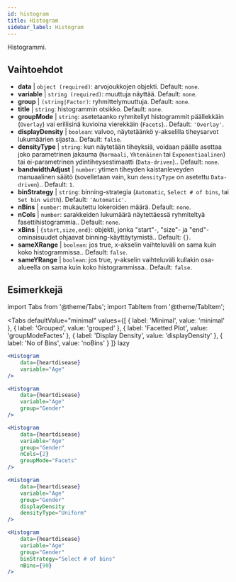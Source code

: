 ```yaml
---
id: histogram
title: Histogram
sidebar_label: Histogram
---
```


Histogrammi.

## Vaihtoehdot

* __data__ | `object (required)`: arvojoukkojen objekti. Default: `none`.
* __variable__ | `string (required)`: muuttuja näyttää. Default: `none`.
* __group__ | `(string|Factor)`: ryhmittelymuuttuja. Default: `none`.
* __title__ | `string`: histogrammin otsikko. Default: `none`.
* __groupMode__ | `string`: asetetaanko ryhmitellyt histogrammit päällekkäin (`Overlay`) vai erillisinä kuvioina vierekkäin (`Facets`).. Default: `'Overlay'`.
* __displayDensity__ | `boolean`: valvoo, näytetäänkö y-akselilla tiheysarvot lukumäärien sijasta.. Default: `false`.
* __densityType__ | `string`: kun näytetään tiheyksiä, voidaan päälle asettaa joko parametrinen jakauma (`Normaali`, `Yhtenäinen` tai `Exponentiaalinen`) tai ei-parametrinen ydintiheysestimaatti (`Data-driven`).. Default: `none`.
* __bandwidthAdjust__ | `number`: ytimen tiheyden kaistanleveyden manuaalinen säätö (sovelletaan vain, kun `densityType` on asetettu `Data-driven`).. Default: `1`.
* __binStrategy__ | `string`: binning-strategia (`Automatic`, `Select # of bins`, tai `Set bin width`). Default: `'Automatic'`.
* __nBins__ | `number`: mukautettu lokeroiden määrä. Default: `none`.
* __nCols__ | `number`: sarakkeiden lukumäärä näytettäessä ryhmiteltyä fasettihistogrammia.. Default: `none`.
* __xBins__ | `{start,size,end}`: objekti, jonka "start"-, "size"- ja "end"-ominaisuudet ohjaavat binning-käyttäytymistä.. Default: `{}`.
* __sameXRange__ | `boolean`: jos true, x-akselin vaihteluväli on sama kuin koko histogrammissa.. Default: `false`.
* __sameYRange__ | `boolean`: jos true, y-akselin vaihteluväli kullakin osa-alueella on sama kuin koko histogrammissa.. Default: `false`.


## Esimerkkejä

import Tabs from '@theme/Tabs';
import TabItem from '@theme/TabItem';

<Tabs
    defaultValue="minimal"
    values={[
        { label: 'Minimal', value: 'minimal' },
        { label: 'Grouped', value: 'grouped' },
        { label: 'Facetted Plot', value: 'groupModeFactes' },
        { label: 'Display Density', value: 'displayDensity' },
        { label: 'No of Bins', value: 'noBins' }
    ]}
    lazy
>

<TabItem value="minimal">

```jsx live
<Histogram 
    data={heartdisease} 
    variable="Age"
/>
```

</TabItem>

<TabItem value="grouped">

```jsx live
<Histogram 
    data={heartdisease} 
    variable="Age"
    group="Gender"
/>
```

</TabItem>

<TabItem value="groupModeFactes">

```jsx live
<Histogram 
    data={heartdisease} 
    variable="Age"
    group="Gender"
    nCols={2}
    groupMode="Facets"
/>
```

</TabItem>

<TabItem value="displayDensity">

```jsx live
<Histogram 
    data={heartdisease} 
    variable="Age"
    group="Gender"
    displayDensity 
    densityType="Uniform"
/>
```

</TabItem>

<TabItem value="noBins">

```jsx live
<Histogram 
    data={heartdisease} 
    variable="Age"
    group="Gender"
    binStrategy="Select # of bins"
    nBins={90}
/>
```

</TabItem>

</Tabs>
